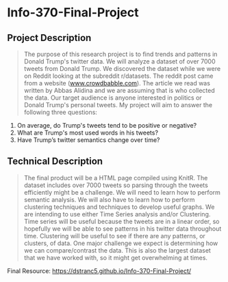 # Info-370-Final-Project
## Project Description ##
> The purpose of this research project is to find trends and patterns in Donald Trump's twitter data. We will analyze a dataset of over 7000 tweets from Donald Trump. We discovered the dataset while we were on Reddit looking at the subreddit r/datasets. The reddit post came from a website (www.crowdbabble.com). The article we read was written by Abbas Alidina and we are assuming that is who collected the data. Our target audience is anyone interested in politics or Donald Trump's personal tweets. My project will aim to answer the following three questions: 

1. On average, do Trump's tweets tend to be positive or negative?
2. What are Trump's most used words in his tweets?
3. Have Trump’s twitter semantics change over time?

## Technical Description ##
> The final product will be a HTML page compiled using KnitR. The dataset includes over 7000 tweets so parsing through the tweets efficiently might be a challenge. We will need to learn how to perform semantic analysis. We will also have to learn how to perform clustering techniques and techniques to develop useful graphs. We are intending to use either Time Series analysis and/or Clustering. Time series will be useful because the tweets are in a linear order, so hopefully we will be able to see patterns in his twitter data throughout time. Clustering will be useful to see if there are any patterns, or clusters, of data. One major challenge we expect is determining how we can compare/contrast the data. This is also the largest dataset that we have worked with, so it might get overwhelming
 at times.

Final Resource: https://dstranc5.github.io/Info-370-Final-Project/
